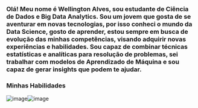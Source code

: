 ### Olá! Meu nome é Wellington Alves, sou estudante de Ciência de Dados e Big Data Analytics. Sou um jovem que gosta de se aventurar em novas tecnologias, por isso conheci o mundo da Data Science, gosto de aprender, estou sempre em busca de evolução das minhas competências, visando adquirir novas experiências e habilidades. Sou capaz de combinar técnicas estatísticas e analíticas para resolução de problemas, sei trabalhar com modelos de Aprendizado de Máquina e sou capaz de gerar insights que podem te ajudar.
                                                                  








### Minhas Habilidades

![image](https://user-images.githubusercontent.com/86089406/123647400-6b7dbe80-d7fe-11eb-861f-8dc93c88c565.png)![image](https://user-images.githubusercontent.com/86089406/123647511-83edd900-d7fe-11eb-88bf-302efe728577.png)

